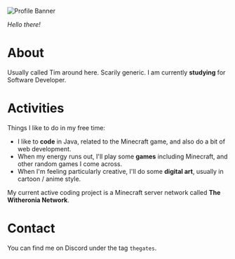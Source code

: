 ![Profile Banner](https://github.com/thegatesdev/thegatesdev/assets/69715898/4298a70f-0e93-4a18-b789-1f2d52587942)

*Hello there!*

# About

Usually called Tim around here. Scarily generic.
I am currently **studying** for Software Developer.

# Activities

Things I like to do in my free time:
- I like to **code** in Java, related to the Minecraft game, and also do a bit of web development.
- When my energy runs out, I'll play some **games** including Minecraft, and other random games I come across.
- When I'm feeling particularly creative, I'll do some **digital art**, usually in cartoon / anime style.

My current active coding project is a Minecraft server network called **The Witheronia Network**.

# Contact

You can find me on Discord under the tag `thegates`.
